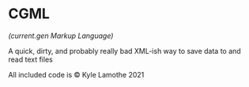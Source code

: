 # CGML
*(current.gen Markup Language)*

A quick, dirty, and probably really bad XML-ish way to save data to and read text files

All included code is © Kyle Lamothe 2021
